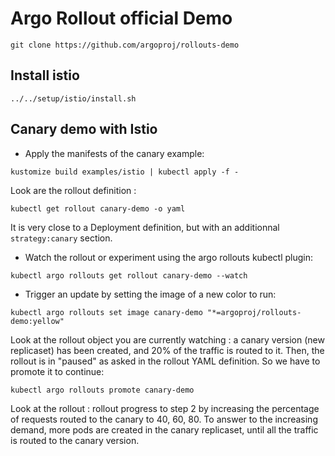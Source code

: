 # Argo Rollout official Demo

```
git clone https://github.com/argoproj/rollouts-demo
```

## Install istio

```
../../setup/istio/install.sh
```

## Canary demo with Istio

- Apply the manifests of the canary example:

```
kustomize build examples/istio | kubectl apply -f -
```

Look are the rollout definition :

```
kubectl get rollout canary-demo -o yaml
```

It is very close to a Deployment definition, but with an additionnal `strategy:canary` section.

- Watch the rollout or experiment using the argo rollouts kubectl plugin:

```
kubectl argo rollouts get rollout canary-demo --watch
```

- Trigger an update by setting the image of a new color to run:

```
kubectl argo rollouts set image canary-demo "*=argoproj/rollouts-demo:yellow"
```

Look at the rollout object you are currently watching : a canary version (new replicaset) has been created, and 20% of the traffic is routed to it.
Then, the rollout is in "paused" as asked in the rollout YAML definition.
So we have to promote it to continue:

```
kubectl argo rollouts promote canary-demo
```

Look at the rollout : rollout progress to step 2 by increasing the percentage of requests routed to the canary to 40, 60, 80.
To answer to the increasing demand, more pods are created in the canary replicaset, until all the traffic is routed to the canary version.
